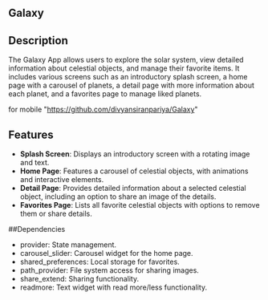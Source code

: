 ## Galaxy

## Description

The Galaxy App allows users to explore the solar system, view detailed information about celestial objects, and manage their favorite items. It includes various screens such as an introductory splash screen, a home page with a carousel of planets, a detail page with more information about each planet, and a favorites page to manage liked planets.

for mobile "https://github.com/divyansiranpariya/Galaxy"

## Features

- **Splash Screen**: Displays an introductory screen with a rotating image and text.
- **Home Page**: Features a carousel of celestial objects, with animations and interactive elements.
- **Detail Page**: Provides detailed information about a selected celestial object, including an option to share an image of the details.
- **Favorites Page**: Lists all favorite celestial objects with options to remove them or share details.


##Dependencies

- provider: State management.
- carousel_slider: Carousel widget for the home page.
- shared_preferences: Local storage for favorites.
- path_provider: File system access for sharing images.
- share_extend: Sharing functionality.
- readmore: Text widget with read more/less functionality.
